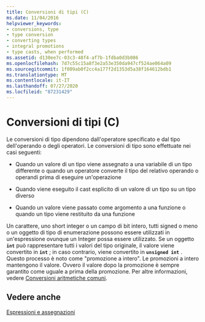 ```yaml
---
title: Conversioni di tipi (C)
ms.date: 11/04/2016
helpviewer_keywords:
- conversions, type
- type conversion
- converting types
- integral promotions
- type casts, when performed
ms.assetid: d130ee7c-03c3-48f4-af7b-1fdba0d3b086
ms.openlocfilehash: 7d7c55c15a8f3e2a53e350da947cf524ae064a09
ms.sourcegitcommit: 1f009ab0f2cc4a177f2d1353d5a38f164612bdb1
ms.translationtype: MT
ms.contentlocale: it-IT
ms.lasthandoff: 07/27/2020
ms.locfileid: "87231429"
---
```

# <a name="type-conversions-c"></a>Conversioni di tipi (C)

Le conversioni di tipo dipendono dall'operatore specificato e dal tipo dell'operando o degli operatori. Le conversioni di tipo sono effettuate nei casi seguenti:

- Quando un valore di un tipo viene assegnato a una variabile di un tipo differente o quando un operatore converte il tipo del relativo operando o operandi prima di eseguire un'operazione

- Quando viene eseguito il cast esplicito di un valore di un tipo su un tipo diverso

- Quando un valore viene passato come argomento a una funzione o quando un tipo viene restituito da una funzione

Un carattere, uno short integer o un campo di bit intero, tutti signed o meno o un oggetto di tipo di enumerazione possono essere utilizzati in un'espressione ovunque un Integer possa essere utilizzato. Se un oggetto **`int`** può rappresentare tutti i valori del tipo originale, il valore viene convertito in **`int`** ; in caso contrario, viene convertito in **`unsigned int`** . Questo processo è noto come "promozione a intero". Le promozioni a intero mantengono il valore. Ovvero il valore dopo la promozione è sempre garantito come uguale a prima della promozione. Per altre informazioni, vedere [Conversioni aritmetiche comuni](../c-language/usual-arithmetic-conversions.md).

## <a name="see-also"></a>Vedere anche

[Espressioni e assegnazioni](../c-language/expressions-and-assignments.md)
